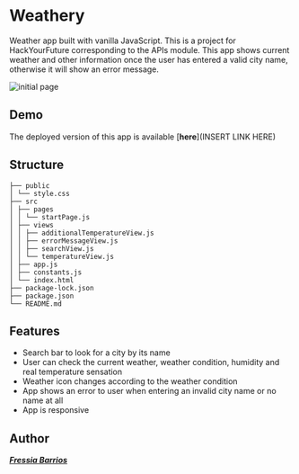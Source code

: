 # Weathery

Weather app built with vanilla JavaScript. This is a project for HackYourFuture corresponding to the APIs module.
This app shows current weather and other information once the user has entered a valid city name, otherwise it will show an error message.

<img src='https://i.pinimg.com/originals/dd/80/d0/dd80d0d7a10ea8d4dcda508b4e58616d.png' alt='initial page'/>

## Demo

The deployed version of this app is available [**here**](INSERT LINK HERE)

## Structure

```
├── public
│ └── style.css
├── src
│ ├── pages
│ │ └── startPage.js
│ ├── views
│ │ ├── additionalTemperatureView.js
│ │ ├── errorMessageView.js
│ │ ├── searchView.js
│ │ └── temperatureView.js
│ ├── app.js
│ ├── constants.js
│ └── index.html
├── package-lock.json
├── package.json
└── README.md
```

## Features

- Search bar to look for a city by its name
- User can check the current weather, weather condition, humidity and real temperature sensation
- Weather icon changes according to the weather condition
- App shows an error to user when entering an invalid city name or no name at all
- App is responsive

## Author

[**_Fressia Barrios_**](https://github.com/barrios2)
